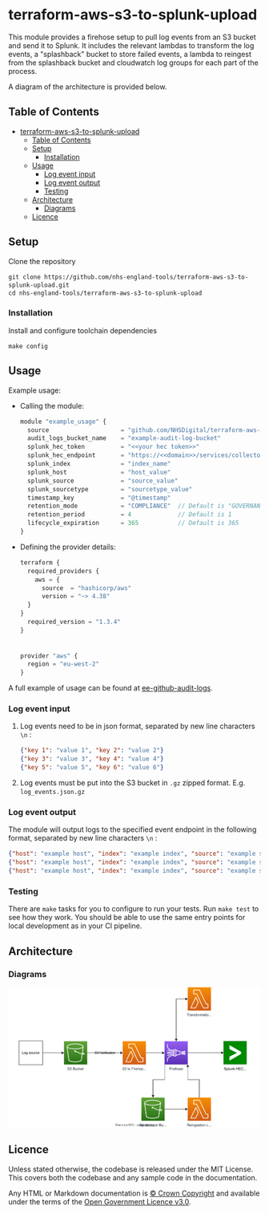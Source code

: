 # terraform-aws-s3-to-splunk-upload

This module provides a firehose setup to pull log events from an S3 bucket and send it to Splunk.
It includes the relevant lambdas to transform the log events, a "splashback" bucket to store failed events, a lambda to reingest from the splashback bucket and cloudwatch log groups for each part of the process.

A diagram of the architecture is provided below.

## Table of Contents

- [terraform-aws-s3-to-splunk-upload](#terraform-aws-s3-to-splunk-upload)
  - [Table of Contents](#table-of-contents)
  - [Setup](#setup)
    - [Installation](#installation)
  - [Usage](#usage)
    - [Log event input](#log-event-input)
    - [Log event output](#log-event-output)
    - [Testing](#testing)
  - [Architecture](#architecture)
    - [Diagrams](#diagrams)
  - [Licence](#licence)

## Setup

Clone the repository

```shell
git clone https://github.com/nhs-england-tools/terraform-aws-s3-to-splunk-upload.git
cd nhs-england-tools/terraform-aws-s3-to-splunk-upload
```

### Installation

Install and configure toolchain dependencies

```shell
make config
```

## Usage

Example usage:

- Calling the module:

  ```js
  module "example_usage" {
    source                    = "github.com/NHSDigital/terraform-aws-s3-to-splunk-upload//terraform?ref=20231002"
    audit_logs_bucket_name    = "example-audit-log-bucket"
    splunk_hec_token          = "<<your hec token>>"
    splunk_hec_endpoint       = "https://<<domain>>/services/collector/event"
    splunk_index              = "index_name"
    splunk_host               = "host_value"
    splunk_source             = "source_value"
    splunk_sourcetype         = "sourcetype_value"
    timestamp_key             = "@timestamp"
    retention_mode            = "COMPLIANCE"  // Default is "GOVERNANCE"
    retention_period          = 4             // Default is 1
    lifecycle_expiration      = 365           // Default is 365
  }
  ```

- Defining the provider details:

  ```js
  terraform {
    required_providers {
      aws = {
        source  = "hashicorp/aws"
        version = "~> 4.38"
    }
  }
    required_version = "1.3.4"
  }


  provider "aws" {
    region = "eu-west-2"
  }
  ```

A full example of usage can be found at [ee-github-audit-logs](https://github.com/NHSDigital/ee-github-audit-logs).

### Log event input

1. Log events need to be in json format, separated by new line characters `\n` :

   ```json
   {"key 1": "value 1", "key 2": "value 2"}
   {"key 3": "value 3", "key 4": "value 4"}
   {"key 5": "value 5", "key 6": "value 6"}
   ```

2. Log events must be put into the S3 bucket in `.gz` zipped format. E.g. `log_events.json.gz`

### Log event output

The module will output logs to the specified event endpoint in the following format, separated by new line characters `\n` :

```json
{"host": "example host", "index": "example index", "source": "example source", "sourcetype": "example sourcetype", "time": 1688478560, "event": {"key 1": "value 1", "key 2": "value 2"}}
{"host": "example host", "index": "example index", "source": "example source", "sourcetype": "example sourcetype", "time": 1688478560, "event": {"key 3": "value 3", "key 4": "value 4"}}
{"host": "example host", "index": "example index", "source": "example source", "sourcetype": "example sourcetype", "time": 1688478560, "event": {"key 5": "value 5", "key 6": "value 6"}}
```

### Testing

There are `make` tasks for you to configure to run your tests. Run `make test` to see how they work. You should be able to use the same entry points for local development as in your CI pipeline.

## Architecture

### Diagrams

![diagram](./s3_to_splunk_module_diagram.svg)

## Licence

Unless stated otherwise, the codebase is released under the MIT License. This covers both the codebase and any sample code in the documentation.

Any HTML or Markdown documentation is [© Crown Copyright](https://www.nationalarchives.gov.uk/information-management/re-using-public-sector-information/uk-government-licensing-framework/crown-copyright/) and available under the terms of the [Open Government Licence v3.0](https://www.nationalarchives.gov.uk/doc/open-government-licence/version/3/).
